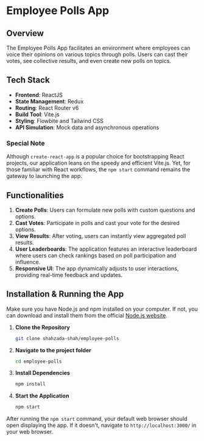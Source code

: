 # Employee Polls App

## Overview

The Employee Polls App facilitates an environment where employees can voice their opinions on various topics through polls. Users can cast their votes, see collective results, and even create new polls on topics.

## Tech Stack

- **Frontend**: ReactJS
- **State Management**: Redux
- **Routing**: React Router v6
- **Build Tool**: Vite.js
- **Styling**: Flowbite and Tailwind CSS
- **API Simulation**: Mock data and asynchronous operations

### Special Note

Although `create-react-app` is a popular choice for bootstrapping React projects, our application leans on the speedy and efficient Vite.js. Yet, for those familiar with React workflows, the `npm start` command remains the gateway to launching the app.

## Functionalities

1. **Create Polls**: Users can formulate new polls with custom questions and options.
2. **Cast Votes**: Participate in polls and cast your vote for the desired options.
3. **View Results**: After voting, users can instantly view aggregated poll results.
4. **User Leaderboards**: The application features an interactive leaderboard where users can check rankings based on poll participation and influence.
5. **Responsive UI**: The app dynamically adjusts to user interactions, providing real-time feedback and updates.

## Installation & Running the App

Make sure you have Node.js and npm installed on your computer. If not, you can download and install them from the official [Node.js website](https://nodejs.org/en/download/).

1. **Clone the Repository**

    ```bash
    git clone shahzada-shah/employee-polls
    ```

2. **Navigate to the project folder**

    ```bash
    cd employee-polls
    ```

3. **Install Dependencies**

    ```bash
    npm install
    ```

4. **Start the Application**

    ```bash
    npm start
    ```

After running the `npm start` command, your default web browser should open displaying the app. If it doesn't, navigate to `http://localhost:3000/` in your web browser.
